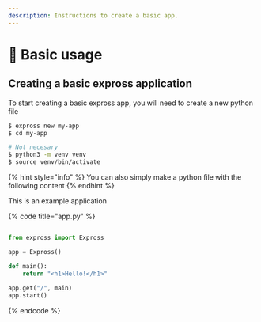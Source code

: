 ```yaml
---
description: Instructions to create a basic app.
---
```


# 🚀 Basic usage

## Creating a basic expross application

To start creating a basic expross app, you will need to create a new python file

```bash
$ expross new my-app
$ cd my-app

# Not necesary
$ python3 -m venv venv
$ source venv/bin/activate
```

{% hint style="info" %}
&#x20;You can also simply make a python file with the following content
{% endhint %}

This is an example application

{% code title="app.py" %}
```python

from expross import Expross

app = Expross()

def main():
    return "<h1>Hello!</h1>"
    
app.get("/", main)
app.start()
```
{% endcode %}
